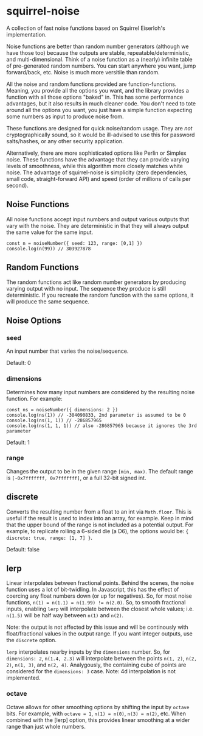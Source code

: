# squirrel-noise

A collection of fast noise functions based on Squirrel Eiserloh's implementation.

Noise functions are better than random number generators (although we have those too) because the outputs
are stable, repeatable/deterministic, and multi-dimensional. Think of a noise function as a (nearly) infinite
table of pre-generated random numbers. You can start anywhere you want, jump forward/back, etc. Noise
is much more versitile than random.

All the noise and random functions provided are function-functions. Meaning, you provide all
the options you want, and the library provides a function with all those options "baked" in.
This has some performance advantages, but it also results in much cleaner code. You don't
need to tote around all the options you want, you just have a simple function expecting
some numbers as input to produce noise from.

These functions are designed for quick noise/random usage. They are *not* cryptographically
sound, so it would be ill-advised to use this for password salts/hashes, or any other security
application.

Alternatively, there are more sophisticated options like Perlin or Simplex noise. These functions
have the advantage that they can provide varying levels of smoothness, while this algorithm more closely
matches white noise. The advantage of squirrel-noise is simplicity (zero dependencies, small code, straight-forward API)
and speed (order of millions of calls per second).

## Noise Functions

All noise functions accept input numbers and output various outputs that vary with the noise.
They are deterministic in that they will always output the same value for the same input.

```
const n = noiseNumber({ seed: 123, range: [0,1] })
console.log(n(99)) // 303927878
```

## Random Functions

The random functions act like random number generators by producing varying output with
no input. The sequence they produce is still deterministic. If you recreate the random
function with the same options, it will produce the same sequence.

## Noise Options

### seed

An input number that varies the noise/sequence.

Default: 0

### dimensions

Determines how many input numbers are considered by the resulting noise function. For example:

```
const ns = noiseNumber({ dimensions: 2 })
console.log(ns(1)) // -304090833, 2nd parameter is assumed to be 0
console.log(ns(1, 1)) // -286857965
console.log(ns(1, 1, 1)) // also -286857965 because it ignores the 3rd parameter
```

Default: 1

### range

Changes the output to be in the given range `[min, max)`.
The default range is `[-0x7fffffff, 0x7fffffff]`, or a full 32-bit signed int.

## discrete

Converts the resulting number from a float to an int via `Math.floor`. This is useful if the result is used to index into an array, for example.
Keep in mind that the upper bound of the range is not included as a potential output. For example, to replicate rolling a 6-sided die (a D6),
the options would be: `{ discrete: true, range: [1, 7] }`.

Default: false

## lerp

Linear interpolates between fractional points. Behind the scenes, the noise function uses a lot of bit-twidling. In Javascript, this has the effect of coercing
any float numbers down (or up for negatives). So, for most noise functions, `n(1) = n(1.1) = n(1.99) != n(2.0)`. So, to smooth fractional inputs, enabling `lerp`
will interpolate between the closest whole values; i.e. `n(1.5)` will be half way between `n(1)` and `n(2)`.

Note: the output is not affected by this issue and will be continously with float/fractional values in the output range. If you want integer outputs, use the `discrete` option.

`lerp` interpolates nearby inputs by the `dimensions` number. So, for `dimensions: 2`, `n(1.4, 2.3)` will interpolate between the points `n(1, 2)`, `n(2, 2)`, `n(1, 3)`, and `n(2, 4)`. Analygously, the containing cube of points are considered for the `dimensions: 3` case. Note: 4d interpolation is not implemented.

### octave

Octave allows for other smoothing options by shifting the input by `octave` bits. For example, with `octave = 1`, `n(1) = n(0)`, `n(3) = n(2)`, etc. When combined with the [lerp]
option, this provides linear smoothing at a wider range than just whole numbers.
